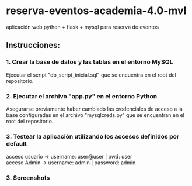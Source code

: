 # reserva-eventos-academia-4.0-mvl
aplicación web python + flask + mysql para reserva de eventos

## Instrucciones:

### 1. Crear la base de datos y las tablas en el entorno MySQL ###
Ejecutar el script "db_script_inicial.sql" que se encuentra en el root del repositorio.

### 2. Ejecutar el archivo "app.py" en el entorno Python ###
Asegurarse previamente haber cambiado las credenciales de acceso a la base configuradas en el archivo "mysqlcreds.py" que se encuentran en el root del repositorio.

### 3. Testear la aplicación utilizando los accesos definidos por default ###
acceso usuario -> username: user@user | pwd: user  
acceso Admin -> username: admin | password: admin

### 3. Screenshots ###
